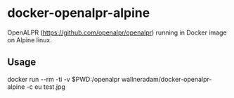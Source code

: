 # docker-openalpr-alpine

OpenALPR (https://github.com/openalpr/openalpr) running in Docker image on Alpine linux.

## Usage

docker run --rm -ti -v $PWD:/openalpr wallneradam/docker-openalpr-alpine -c eu test.jpg
